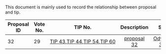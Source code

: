 This document is mainly used to record the relationship between proposal and tip.

|  Proposal ID    | Vote No.  | TIP No. | Description | Since | Status |
|  ----  | ----   | :----:   | :----: | :----:  | :----: |
|32|29|[TIP&nbsp;43](../tip-43.md),[TIP&nbsp;44](../tip-44.md),[TIP&nbsp;54](../tip-54.md),[TIP&nbsp;60](../tip-60.md)|[proposal 32](proposal-32.md)|[Odyssey-3.6.6](https://github.com/tronprotocol/java-tron/releases/tag/Odyssey-v3.6.6)|[EFFECTIVE](https://tronscan.org/#/proposal/29)|
